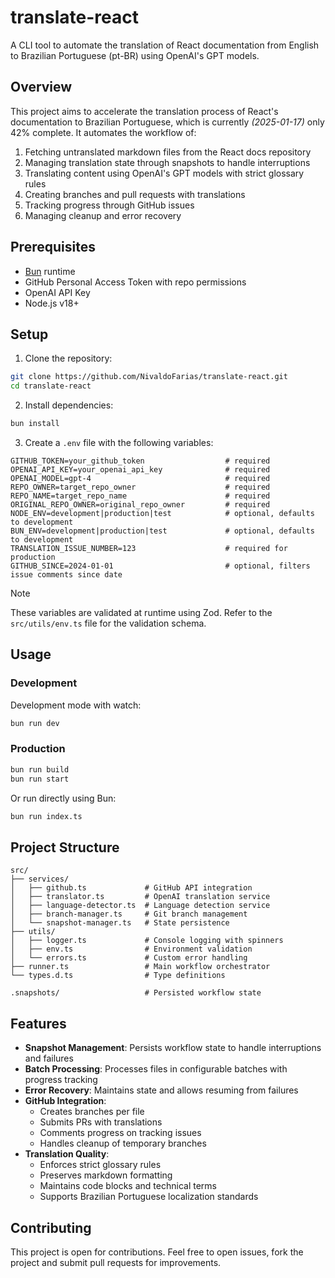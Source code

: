 # translate-react

A CLI tool to automate the translation of React documentation from English to Brazilian Portuguese (pt-BR) using OpenAI's GPT models.

## Overview

This project aims to accelerate the translation process of React's documentation to Brazilian Portuguese, which is currently _(2025-01-17)_ only 42% complete. It automates the workflow of:

1. Fetching untranslated markdown files from the React docs repository
2. Managing translation state through snapshots to handle interruptions
3. Translating content using OpenAI's GPT models with strict glossary rules
4. Creating branches and pull requests with translations
5. Tracking progress through GitHub issues
6. Managing cleanup and error recovery

## Prerequisites

- [Bun](https://bun.sh) runtime
- GitHub Personal Access Token with repo permissions
- OpenAI API Key
- Node.js v18+

## Setup

1. Clone the repository:

```bash
git clone https://github.com/NivaldoFarias/translate-react.git
cd translate-react
```

2. Install dependencies:

```bash
bun install
```

3. Create a `.env` file with the following variables:

```env
GITHUB_TOKEN=your_github_token                  # required
OPENAI_API_KEY=your_openai_api_key              # required
OPENAI_MODEL=gpt-4                              # required
REPO_OWNER=target_repo_owner                    # required
REPO_NAME=target_repo_name                      # required
ORIGINAL_REPO_OWNER=original_repo_owner         # required
NODE_ENV=development|production|test            # optional, defaults to development
BUN_ENV=development|production|test             # optional, defaults to development
TRANSLATION_ISSUE_NUMBER=123                    # required for production
GITHUB_SINCE=2024-01-01                         # optional, filters issue comments since date
```

> [!NOTE]
> These variables are validated at runtime using Zod. Refer to the `src/utils/env.ts` file for the validation schema.

## Usage

### Development

Development mode with watch:

```bash
bun run dev
```

### Production

```bash
bun run build
bun run start
```

Or run directly using Bun:

```bash
bun run index.ts
```

## Project Structure

```
src/
├── services/
│   ├── github.ts             # GitHub API integration
│   ├── translator.ts         # OpenAI translation service
│   ├── language-detector.ts  # Language detection service
│   ├── branch-manager.ts     # Git branch management
│   └── snapshot-manager.ts   # State persistence
├── utils/
│   ├── logger.ts             # Console logging with spinners
│   ├── env.ts                # Environment validation
│   └── errors.ts             # Custom error handling
├── runner.ts                 # Main workflow orchestrator
└── types.d.ts                # Type definitions

.snapshots/                   # Persisted workflow state
```

## Features

- **Snapshot Management**: Persists workflow state to handle interruptions and failures
- **Batch Processing**: Processes files in configurable batches with progress tracking
- **Error Recovery**: Maintains state and allows resuming from failures
- **GitHub Integration**:
  - Creates branches per file
  - Submits PRs with translations
  - Comments progress on tracking issues
  - Handles cleanup of temporary branches
- **Translation Quality**:
  - Enforces strict glossary rules
  - Preserves markdown formatting
  - Maintains code blocks and technical terms
  - Supports Brazilian Portuguese localization standards

## Contributing

This project is open for contributions. Feel free to open issues, fork the project and submit pull requests for improvements.
